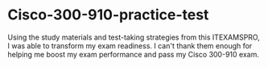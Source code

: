 # Cisco-300-910-practice-test
Using the study materials and test-taking strategies from this ITEXAMSPRO, I was able to transform my exam readiness. I can't thank them enough for helping me boost my exam performance and pass my Cisco 300-910 exam.
